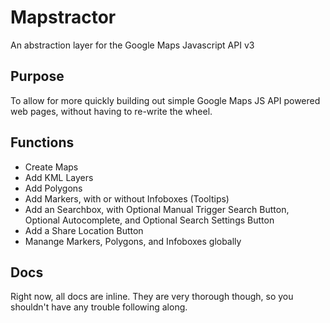 # Mapstractor

An abstraction layer for the Google Maps Javascript API v3

## Purpose

To allow for more quickly building out simple Google Maps JS API powered web pages, without having to re-write the wheel.

## Functions

- Create Maps
- Add KML Layers
- Add Polygons
- Add Markers, with or without Infoboxes (Tooltips)
- Add an Searchbox, with Optional Manual Trigger Search Button, Optional Autocomplete, and Optional Search Settings Button
- Add a Share Location Button
- Manange Markers, Polygons, and Infoboxes globally

## Docs

Right now, all docs are inline. They are very thorough though, so you shouldn't have any trouble following along.
